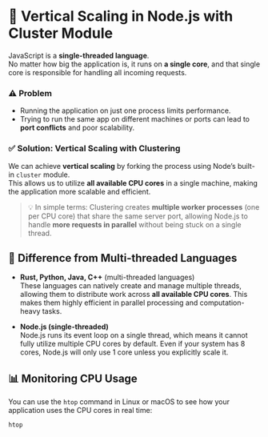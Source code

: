 # 🚀 Vertical Scaling in Node.js with Cluster Module

JavaScript is a **single-threaded language**.  
No matter how big the application is, it runs on **a single core**, and that single core is responsible for handling all incoming requests.  

### ⚠️ Problem
- Running the application on just one process limits performance.  
- Trying to run the same app on different machines or ports can lead to **port conflicts** and poor scalability.  

### ✅ Solution: Vertical Scaling with Clustering
We can achieve **vertical scaling** by forking the process using Node’s built-in `cluster` module.  
This allows us to utilize **all available CPU cores** in a single machine, making the application more scalable and efficient.

> 💡 In simple terms: Clustering creates **multiple worker processes** (one per CPU core) that share the same server port, allowing Node.js to handle **more requests in parallel** without being stuck on a single thread.

## 🔎 Difference from Multi-threaded Languages

- **Rust, Python, Java, C++** (multi-threaded languages)  
  These languages can natively create and manage multiple threads, allowing them to distribute work across **all available CPU cores**. This makes them highly efficient in parallel processing and computation-heavy tasks.

- **Node.js (single-threaded)**  
  Node.js runs its event loop on a single thread, which means it cannot fully utilize multiple CPU cores by default. Even if your system has 8 cores, Node.js will only use 1 core unless you explicitly scale it.
## 📊 Monitoring CPU Usage

You can use the `htop` command in Linux or macOS to see how your application uses the CPU cores in real time:

```bash
htop